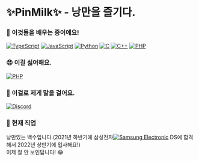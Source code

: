 # ✨PinMilk✨ - 낭만을 즐기다.

### 🌱 이것들을 배우는 중이에요!
[![TypeScript](https://img.shields.io/badge/Typescript-informational)](https://www.typescriptlang.org/)
[![JavaScript](https://img.shields.io/badge/JavaScript-f0db4f)](https://www.ecma-international.org/ecma-262/)
[![Python](https://img.shields.io/badge/Python-blue)](https://www.python.org/)
[![C](https://img.shields.io/badge/C-blue)](https://en.wikipedia.org/wiki/C_(programming_language))
[![C++](https://img.shields.io/badge/C++-blue)](https://www.cplusplus.com/)
[![PHP](https://img.shields.io/badge/PHP-critical)](https://www.php.net/)

### 😠 이걸 싫어해요.
[![PHP](https://img.shields.io/badge/PHP-critical)](https://www.php.net/)

### 💬 이걸로 제게 말을 걸어요.
[![Discord](https://img.shields.io/badge/Discord-@%ED%95%80%EB%B0%80%ED%81%AC-white?style=social&logo=discord)](https://discord.com/)

### 🏢 현재 직업
낭만있는 백수입니다.(2021년 하반기에 삼성전자[![Samsung Electronic](https://img.shields.io/badge/Samsung%20Electronics-informational?logo=samsung)](https://www.samsung.com/sec/) DS에 합격해서 2022년 상반기에 입사해요!)<br />
이제 잘 안 보인답니다! 😂

<!--
**PinMIlk/pinmilk** is a ✨ _special_ ✨ repository because its `README.md` (this file) appears on your GitHub profile.

Here are some ideas to get you started:

- 🔭 I’m currently working on ...
- 🌱 I’m currently learning ...
- 👯 I’m looking to collaborate on ...
- 🤔 I’m looking for help with ...
- 💬 Ask me about ...
- 📫 How to reach me: ...
- 😄 Pronouns: ...
- ⚡ Fun fact: ...
-->
